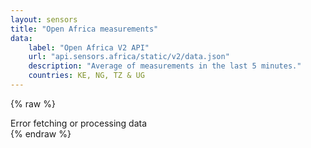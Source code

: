 ```yaml
---
layout: sensors
title: "Open Africa measurements"
data:
    label: "Open Africa V2 API"
    url: "api.sensors.africa/static/v2/data.json"
    description: "Average of measurements in the last 5 minutes."
    countries: KE, NG, TZ & UG
---
```

<script>
    window.onload = function () {
        renderOpenAfrica('//{{ page.data.url }}');
    };

</script>


{% raw %}
<div id="target-output">Error fetching or processing data</div>
<script id="sensors-table" type="text/template">
    <table class="table table-dark">
        <tr>
            <th>Sensor ID</th>

            <th>Country</th>
            <th>City</th>
            <th>Location</th>
            <th>Co-ord</th>
            <th>Indoor</th>

            <th>PM1</th>
            <th>PM2</th>
            <th>Humidity</th>
            <th>Temp</th>

            <th>Traffic</th>
            <th>Oven</th>
            <th>Industry</th>

            <th>Type</th>
            <th>Manufacturer</th>
        </tr>
        {{#sensors}}
        <tr>
            <td>{{ id }}</td>

            <td>{{ country }}</td>
            <td>{{ city }}</td>
            <td>{{ location }}</td>
            <td>
                {{ coord }} <a href="{{ mapUrl}}" target="_blank"><span class="fa fa-external-link"></span></a>
            </td>
            <td>{{ indoor }}</td>

            <td><b>{{ P1 }}</b></td>
            <td><b>{{ P2 }}</b></td>
            <td><b>{{ humidity }}</b></td>
            <td><b>{{ temperature }}</b></td>

            <td>{{ traffic_in_area }}</td>
            <td>{{ oven_in_area }}</td>
            <td>{{ industry_in_area }}</td>

            <td>{{ sensor_type }}</td>
            <td>{{ manufacturer }}</td>
        </tr>
        {{/sensors}}
    </table>
</script>
{% endraw %}
